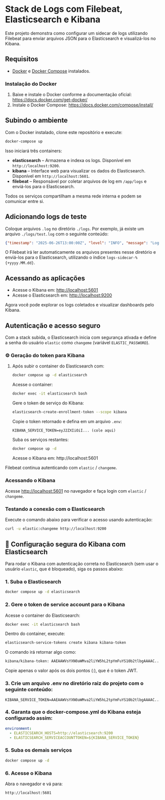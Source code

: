 # Stack de Logs com Filebeat, Elasticsearch e Kibana

Este projeto demonstra como configurar um sidecar de logs utilizando Filebeat para enviar arquivos JSON para o Elasticsearch e visualizá-los no Kibana.

## Requisitos

- [Docker](https://www.docker.com/) e [Docker Compose](https://docs.docker.com/compose/) instalados.

### Instalação do Docker

1. Baixe e instale o Docker conforme a documentação oficial: <https://docs.docker.com/get-docker/>
2. Instale o Docker Compose: <https://docs.docker.com/compose/install/>

## Subindo o ambiente

Com o Docker instalado, clone este repositório e execute:

```bash
docker-compose up
```

Isso iniciará três containers:

- **elasticsearch** – Armazena e indexa os logs. Disponível em `http://localhost:9200`.
- **kibana** – Interface web para visualizar os dados do Elasticsearch. Disponível em `http://localhost:5601`.
- **filebeat** – Responsável por coletar arquivos de log em `/app/logs` e enviá-los para o Elasticsearch.

Todos os serviços compartilham a mesma rede interna e podem se comunicar entre si.

## Adicionando logs de teste

Coloque arquivos `.log` no diretório `./logs`. Por exemplo, já existe um arquivo `./logs/test.log` com o seguinte conteúdo:

```json
{"timestamp": "2025-06-26T13:00:00Z", "level": "INFO", "message": "Log de teste", "service": "laravel-app"}
```

O Filebeat irá ler automaticamente os arquivos presentes nesse diretório e enviá-los para o Elasticsearch, utilizando o índice `logs-sidecar-%{+yyyy.MM.dd}`.

## Acessando as aplicações

- Acesse o Kibana em: [http://localhost:5601](http://localhost:5601)
- Acesse o Elasticsearch em: [http://localhost:9200](http://localhost:9200)

Agora você pode explorar os logs coletados e visualizar dashboards pelo Kibana.

## Autenticação e acesso seguro

Com a stack subida, o Elasticsearch inicia com segurança ativada e define a senha do usuário `elastic` como `changeme` (variável `ELASTIC_PASSWORD`).

### ⚙️ Geração do token para Kibana

1. Após subir o container do Elasticsearch com:
   ```bash
   docker compose up -d elasticsearch
   ```
   Acesse o container:
   ```bash
   docker exec -it elasticsearch bash
   ```
   Gere o token de serviço do Kibana:
   ```bash
   elasticsearch-create-enrollment-token --scope kibana
   ```
   Copie o token retornado e defina em um arquivo `.env`:
   ```env
   KIBANA_SERVICE_TOKEN=eyJ2ZXIiOiI... (cole aqui)
   ```
   Suba os serviços restantes:
   ```bash
   docker compose up -d
   ```
   Acesse o Kibana em: http://localhost:5601

Filebeat continua autenticando com `elastic` / `changeme`.

### Acessando o Kibana

Acesse [http://localhost:5601](http://localhost:5601) no navegador e faça login com `elastic` / `changeme`.

### Testando a conexão com o Elasticsearch

Execute o comando abaixo para verificar o acesso usando autenticação:

```bash
curl -u elastic:changeme http://localhost:9200
```

## 🔐 Configuração segura do Kibana com Elasticsearch

Para rodar o Kibana com autenticação correta no Elasticsearch (sem usar o usuário `elastic`, que é bloqueado), siga os passos abaixo:

### 1. Suba o Elasticsearch

```bash
docker compose up -d elasticsearch
```

### 2. Gere o token de service account para o Kibana

Acesse o container do Elasticsearch:

```bash
docker exec -it elasticsearch bash
```

Dentro do container, execute:

```bash
elasticsearch-service-tokens create kibana kibana-token
```

O comando irá retornar algo como:

```bash
kibana/kibana-token: AAEAAWVsYXN0aWMva2liYW5hL2tpYmFuYS10b2tlbgAAAAC...
```

Copie apenas o valor após os dois pontos (:), que é o token JWT.

### 3. Crie um arquivo .env no diretório raiz do projeto com o seguinte conteúdo:

```env
KIBANA_SERVICE_TOKEN=AAEAAWVsYXN0aWMva2liYW5hL2tpYmFuYS10b2tlbgAAAAC...
```

### 4. Garanta que o docker-compose.yml do Kibana esteja configurado assim:

```yaml
environment:
  - ELASTICSEARCH_HOSTS=http://elasticsearch:9200
  - ELASTICSEARCH_SERVICEACCOUNTTOKEN=${KIBANA_SERVICE_TOKEN}
```

### 5. Suba os demais serviços

```bash
docker compose up -d
```

### 6. Acesse o Kibana

Abra o navegador e vá para:

```arduino
http://localhost:5601
```
